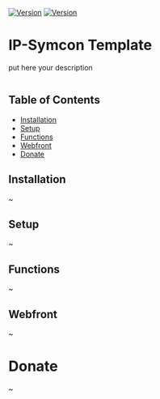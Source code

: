 [![Version](https://img.shields.io/badge/Symcon-PHP--Modul-red.svg?style=flat-square)](https://www.symcon.de/service/dokumentation/entwicklerbereich/sdk-tools/sdk-php/)
[![Version](https://img.shields.io/badge/Symcon%20Version-6.0%20%3E-brightgreen.svg?style=flat-square)](https://www.symcon.de/produkt/)

# IP-Symcon Template
put here your description

```
```
## Table of Contents

- [Installation](#installation)
- [Setup](#setup)
- [Functions](#functions)
- [Webfront](#webfront)
- [Donate](#donate)

## Installation
~

## Setup
~

## Functions
~

## Webfront
~

# Donate
~